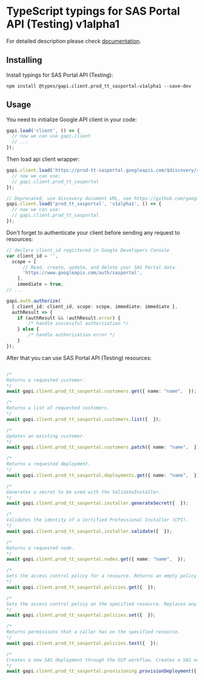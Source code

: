 # TypeScript typings for SAS Portal API (Testing) v1alpha1


For detailed description please check [documentation](https://developers.google.com/spectrum-access-system/).

## Installing

Install typings for SAS Portal API (Testing):

```
npm install @types/gapi.client.prod_tt_sasportal-v1alpha1 --save-dev
```

## Usage

You need to initialize Google API client in your code:

```typescript
gapi.load('client', () => {
  // now we can use gapi.client
  // ...
});
```

Then load api client wrapper:

```typescript
gapi.client.load('https://prod-tt-sasportal.googleapis.com/$discovery/rest?version=v1alpha1', () => {
  // now we can use:
  // gapi.client.prod_tt_sasportal
});
```

```typescript
// Deprecated, use discovery document URL, see https://github.com/google/google-api-javascript-client/blob/master/docs/reference.md#----gapiclientloadname----version----callback--
gapi.client.load('prod_tt_sasportal', 'v1alpha1', () => {
  // now we can use:
  // gapi.client.prod_tt_sasportal
});
```

Don't forget to authenticate your client before sending any request to resources:

```typescript
// declare client_id registered in Google Developers Console
var client_id = '',
  scope = [
      // Read, create, update, and delete your SAS Portal data.
      'https://www.googleapis.com/auth/sasportal',
    ],
    immediate = true;
// ...

gapi.auth.authorize(
  { client_id: client_id, scope: scope, immediate: immediate },
  authResult => {
    if (authResult && !authResult.error) {
        /* handle successful authorization */
    } else {
        /* handle authorization error */
    }
});
```

After that you can use SAS Portal API (Testing) resources: <!-- TODO: make this work for multiple namespaces -->

```typescript

/*
Returns a requested customer.
*/
await gapi.client.prod_tt_sasportal.customers.get({ name: "name",  });

/*
Returns a list of requested customers.
*/
await gapi.client.prod_tt_sasportal.customers.list({  });

/*
Updates an existing customer.
*/
await gapi.client.prod_tt_sasportal.customers.patch({ name: "name",  });

/*
Returns a requested deployment.
*/
await gapi.client.prod_tt_sasportal.deployments.get({ name: "name",  });

/*
Generates a secret to be used with the ValidateInstaller.
*/
await gapi.client.prod_tt_sasportal.installer.generateSecret({  });

/*
Validates the identity of a Certified Professional Installer (CPI).
*/
await gapi.client.prod_tt_sasportal.installer.validate({  });

/*
Returns a requested node.
*/
await gapi.client.prod_tt_sasportal.nodes.get({ name: "name",  });

/*
Gets the access control policy for a resource. Returns an empty policy if the resource exists and does not have a policy set.
*/
await gapi.client.prod_tt_sasportal.policies.get({  });

/*
Sets the access control policy on the specified resource. Replaces any existing policy.
*/
await gapi.client.prod_tt_sasportal.policies.set({  });

/*
Returns permissions that a caller has on the specified resource.
*/
await gapi.client.prod_tt_sasportal.policies.test({  });

/*
Creates a new SAS deployment through the GCP workflow. Creates a SAS organization if an organization match is not found.
*/
await gapi.client.prod_tt_sasportal.provisioning.provisionDeployment({  });
```
